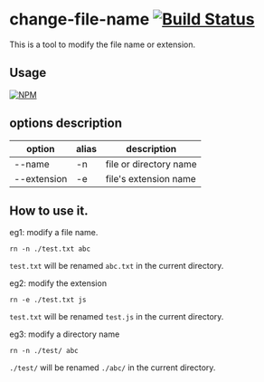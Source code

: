 # change-file-name [![Build Status](https://travis-ci.org/audiojs/audio-play.svg?branch=master)](https://travis-ci.org/audiojs/audio-play)

This is a tool to modify the file name or extension.

## Usage

[![NPM](https://nodei.co/npm/change-file-name.png?downloads=true&downloadRank=true&stars=true)](https://nodei.co/npm/change-file-name/)

## options description

| option      | alias | description            |
| ----------- | ----- | ---------------------- |
| --name      | -n    | file or directory name |
| --extension | -e    | file's extension name  |

## How to use it.

eg1: modify a file name.

```shell
rn -n ./test.txt abc
```

`test.txt` will be renamed `abc.txt` in the current directory.

eg2: modify the extension

```shell
rn -e ./test.txt js
```

`test.txt` will be renamed `test.js` in the current directory.

eg3: modify a directory name

```shell
rn -n ./test/ abc
```

`./test/` will be renamed `./abc/` in the current directory.
